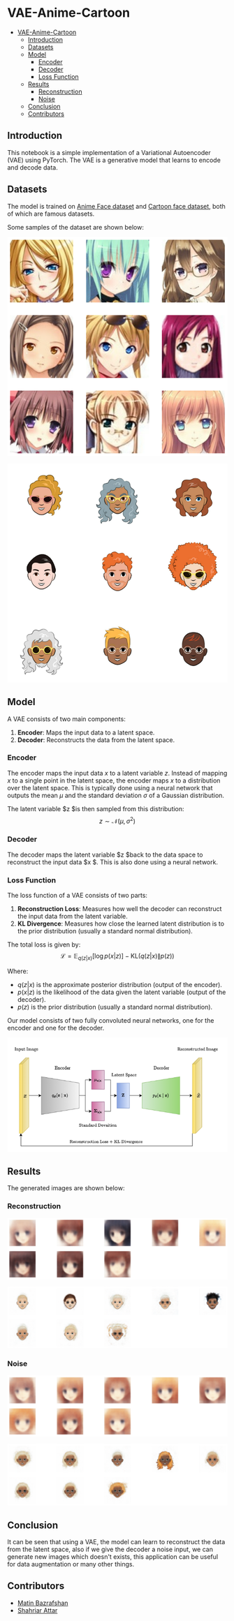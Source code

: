 # VAE-Anime-Cartoon

- [VAE-Anime-Cartoon](#vae-anime-cartoon)
  - [Introduction](#introduction)
  - [Datasets](#datasets)
  - [Model](#model)
    - [Encoder](#encoder)
    - [Decoder](#decoder)
    - [Loss Function](#loss-function)
  - [Results](#results)
    - [Reconstruction](#reconstruction)
    - [Noise](#noise)
  - [Conclusion](#conclusion)
  - [Contributors](#contributors)

## Introduction

This notebook is a simple implementation of a Variational Autoencoder (VAE) using PyTorch. The VAE is a generative model that learns to encode and decode data.

## Datasets

The model is trained on [Anime Face dataset](https://www.kaggle.com/datasets/splcher/animefacedataset) and [Cartoon face dataset](https://www.kaggle.com/datasets/brendanartley/cartoon-faces-googles-cartoon-set), both of which are famous datasets.

Some samples of the dataset are shown below:

![anime sample](./images/sample_anime.png)

![cartoon sample](./images/sample_cartoon.png)

## Model

A VAE consists of two main components:

1. **Encoder**: Maps the input data to a latent space.
2. **Decoder**: Reconstructs the data from the latent space.

### Encoder

The encoder maps the input data $x$ to a latent variable $z$. Instead of mapping $x$ to a single point in the latent space, the encoder maps $x$ to a distribution over the latent space. This is typically done using a neural network that outputs the mean $\mu$ and the standard deviation $\sigma$ of a Gaussian distribution.

The latent variable $z $is then sampled from this distribution:
$$z \sim \mathcal{N}(\mu, \sigma^2) $$

### Decoder

The decoder maps the latent variable $z $back to the data space to reconstruct the input data $x $. This is also done using a neural network.

### Loss Function

The loss function of a VAE consists of two parts:

1. **Reconstruction Loss**: Measures how well the decoder can reconstruct the input data from the latent variable.
2. **KL Divergence**: Measures how close the learned latent distribution is to the prior distribution (usually a standard normal distribution).

The total loss is given by:
$$ \mathcal{L} = \mathbb{E}_{q(z|x)}[\log p(x|z)] - \text{KL}(q(z|x) \| p(z)) $$

Where:

- $q(z|x)$ is the approximate posterior distribution (output of the encoder).
- $p(x|z)$ is the likelihood of the data given the latent variable (output of the decoder).
- $p(z)$ is the prior distribution (usually a standard normal distribution).

Our model consists of two fully convoluted neural networks, one for the encoder and one for the decoder.

![VAE model](./images/vae.png)

## Results

The generated images are shown below:

### Reconstruction

![anime reconstructed](./images/anime_reconstruction.png)

![cartoon reconstructed](./images/cartoon_reconstruction.png)

### Noise

![anime noise](./images/anime_noise.png)

![cartoon noise](./images/cartoon_noise.png)

## Conclusion

It can be seen that using a VAE, the model can learn to reconstruct the data from the latent space, also if we give the decoder a noise input, we can generate new images which doesn't exists, this application can be useful for data augmentation or many other things.

## Contributors

- [Matin Bazrafshan](https://github.com/FabulousMatin)
- [Shahriar Attar](https://github.com/Shahriar-0)
